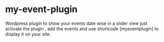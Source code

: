# my-event-plugin
Wordpress plugin to show your events date wise in a slider view
just activate the plugin , add the events and use shortcode [myeventplugin] to display it on your site.
